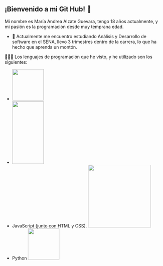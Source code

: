 ## **¡Bienvenido a mi Git Hub!** 👋

Mi nombre es María Andrea Alzate Guevara, tengo 18 años actualmente, y mi pasión es la programación desde muy temprana edad.

- 🌱 Actualmente me encuentro estudiando Análisis y Desarrollo de software en el SENA, llevo 3 trimestres dentro de la carrera, lo que ha hecho que aprenda un montón.


👩🏼‍💻 Los lenguajes de programación que he visto, y he utilizado son los siguientes:
+ <img src="https://upload.wikimedia.org/wikipedia/commons/thumb/1/18/ISO_C%2B%2B_Logo.svg/1822px-ISO_C%2B%2B_Logo.svg.png" height="100" width="100">
+ <img src="https://upload.wikimedia.org/wikipedia/commons/thumb/2/27/PHP-logo.svg/2560px-PHP-logo.svg.png" height="200" width="100">
+ JavaScript (junto con HTML y CSS). <img src="https://w7.pngwing.com/pngs/585/981/png-transparent-html-js-and-css-logo-cascading-style-sheets-javascript-html-css3-jquery-logo-miscellaneous-text-trademark.png" height="200" width="200">
+ Python <img src="https://1000logos.net/wp-content/uploads/2020/08/Python-Logo.png" height="100" width="100">


